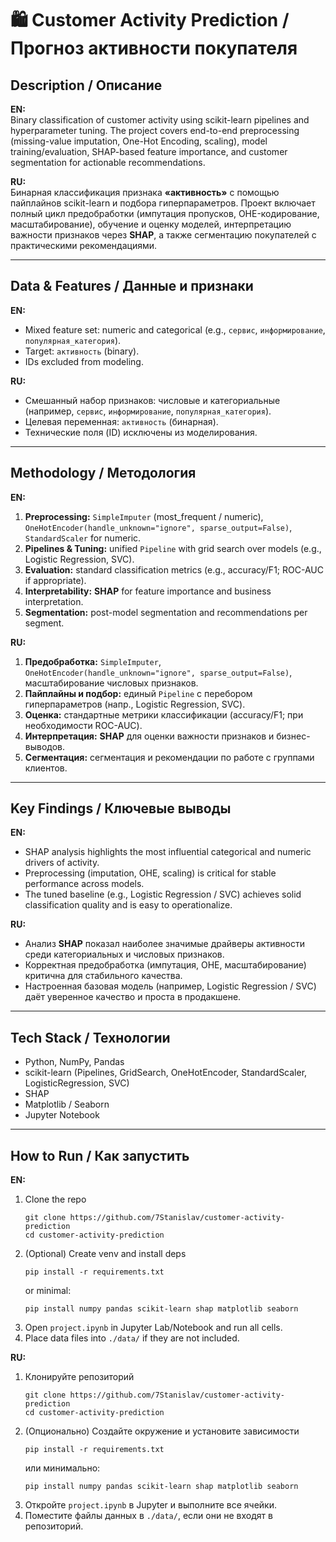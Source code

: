 # 🛍️ Customer Activity Prediction / Прогноз активности покупателя

## Description / Описание
**EN:**  
Binary classification of customer activity using scikit-learn pipelines and hyperparameter tuning. The project covers end-to-end preprocessing (missing-value imputation, One-Hot Encoding, scaling), model training/evaluation, SHAP-based feature importance, and customer segmentation for actionable recommendations.

**RU:**  
Бинарная классификация признака **«активность»** с помощью пайплайнов scikit-learn и подбора гиперпараметров. Проект включает полный цикл предобработки (импутация пропусков, OHE-кодирование, масштабирование), обучение и оценку моделей, интерпретацию важности признаков через **SHAP**, а также сегментацию покупателей с практическими рекомендациями.

---

## Data & Features / Данные и признаки
**EN:**  
- Mixed feature set: numeric and categorical (e.g., `сервис`, `информирование`, `популярная_категория`).  
- Target: `активность` (binary).  
- IDs excluded from modeling.

**RU:**  
- Смешанный набор признаков: числовые и категориальные (например, `сервис`, `информирование`, `популярная_категория`).  
- Целевая переменная: `активность` (бинарная).  
- Технические поля (ID) исключены из моделирования.

---

## Methodology / Методология
**EN:**  
1. **Preprocessing:** `SimpleImputer` (most_frequent / numeric), `OneHotEncoder(handle_unknown="ignore", sparse_output=False)`, `StandardScaler` for numeric.  
2. **Pipelines & Tuning:** unified `Pipeline` with grid search over models (e.g., Logistic Regression, SVC).  
3. **Evaluation:** standard classification metrics (e.g., accuracy/F1; ROC-AUC if appropriate).  
4. **Interpretability:** **SHAP** for feature importance and business interpretation.  
5. **Segmentation:** post-model segmentation and recommendations per segment.

**RU:**  
1. **Предобработка:** `SimpleImputer`, `OneHotEncoder(handle_unknown="ignore", sparse_output=False)`, масштабирование числовых признаков.  
2. **Пайплайны и подбор:** единый `Pipeline` с перебором гиперпараметров (напр., Logistic Regression, SVC).  
3. **Оценка:** стандартные метрики классификации (accuracy/F1; при необходимости ROC-AUC).  
4. **Интерпретация:** **SHAP** для оценки важности признаков и бизнес-выводов.  
5. **Сегментация:** сегментация и рекомендации по работе с группами клиентов.

---

## Key Findings / Ключевые выводы
**EN:**  
- SHAP analysis highlights the most influential categorical and numeric drivers of activity.  
- Preprocessing (imputation, OHE, scaling) is critical for stable performance across models.  
- The tuned baseline (e.g., Logistic Regression / SVC) achieves solid classification quality and is easy to operationalize.

**RU:**  
- Анализ **SHAP** показал наиболее значимые драйверы активности среди категориальных и числовых признаков.  
- Корректная предобработка (импутация, OHE, масштабирование) критична для стабильного качества.  
- Настроенная базовая модель (например, Logistic Regression / SVC) даёт уверенное качество и проста в продакшене.

---

## Tech Stack / Технологии
- Python, NumPy, Pandas  
- scikit-learn (Pipelines, GridSearch, OneHotEncoder, StandardScaler, LogisticRegression, SVC)  
- SHAP  
- Matplotlib / Seaborn  
- Jupyter Notebook

---

## How to Run / Как запустить
**EN:**  
1. Clone the repo  
   ```
   git clone https://github.com/7Stanislav/customer-activity-prediction
   cd customer-activity-prediction
   ```
2. (Optional) Create venv and install deps  
   ```
   pip install -r requirements.txt
   ```
   or minimal:
   ```
   pip install numpy pandas scikit-learn shap matplotlib seaborn
   ```
3. Open `project.ipynb` in Jupyter Lab/Notebook and run all cells.  
4. Place data files into `./data/` if they are not included.

**RU:**  
1. Клонируйте репозиторий  
   ```
   git clone https://github.com/7Stanislav/customer-activity-prediction
   cd customer-activity-prediction
   ```
2. (Опционально) Создайте окружение и установите зависимости  
   ```
   pip install -r requirements.txt
   ```
   или минимально:
   ```
   pip install numpy pandas scikit-learn shap matplotlib seaborn
   ```
3. Откройте `project.ipynb` в Jupyter и выполните все ячейки.  
4. Поместите файлы данных в `./data/`, если они не входят в репозиторий.

